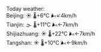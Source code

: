 Today weather:  
Beijing: ☀️   🌡️+6°C 🌬️↙4km/h  
Tianjin: 🌫  🌡️+11°C 🌬️←7km/h  
Shijiazhuang: ☀️   🌡️+22°C 🌬️←7km/h  
Tangshan: ☀️   🌡️+10°C 🌬️←9km/h  
